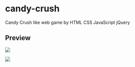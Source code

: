 # candy-crush
Candy Crush like web game by HTML CSS JavaScript jQuery

## Preview
![]([https://raw.githubusercontent.com/knight1762/candy-crush/main/assets/preview.gif)

![](http://www.reactiongifs.us/wp-content/uploads/2013/10/nuh_uh_conan_obrien.gif)
